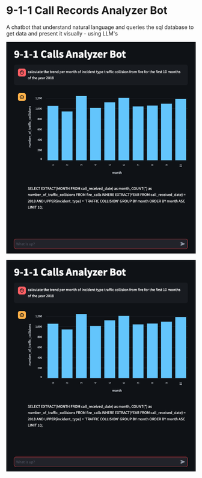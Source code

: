# 9-1-1 Call Records Analyzer Bot
A chatbot that understand natural language and queries the sql database to get data and present it visually - using LLM's

![Bot snapshot without DEBUG enabled](images/call-chatbot-001.png)

![Bot snapshot without DEBUG enabled](images/call-chatbot.png)
